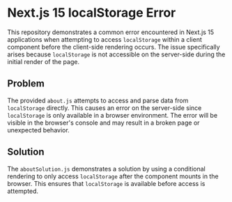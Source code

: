 # Next.js 15 localStorage Error

This repository demonstrates a common error encountered in Next.js 15 applications when attempting to access `localStorage` within a client component before the client-side rendering occurs. The issue specifically arises because `localStorage` is not accessible on the server-side during the initial render of the page. 

## Problem

The provided `about.js` attempts to access and parse data from `localStorage` directly. This causes an error on the server-side since `localStorage` is only available in a browser environment.  The error will be visible in the browser's console and may result in a broken page or unexpected behavior.

## Solution

The `aboutSolution.js` demonstrates a solution by using a conditional rendering to only access `localStorage` after the component mounts in the browser.  This ensures that `localStorage` is available before access is attempted.